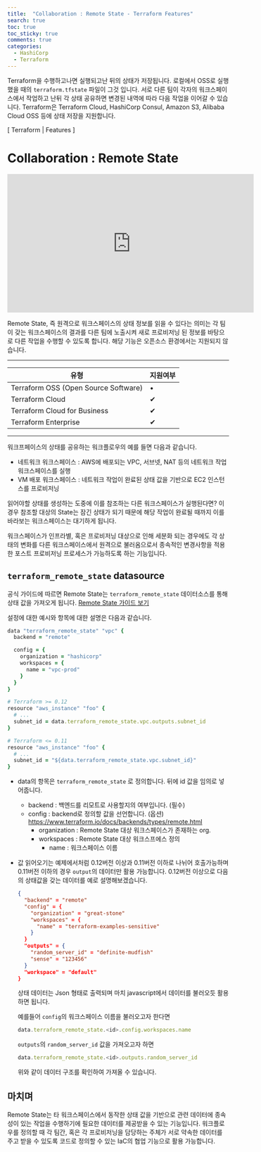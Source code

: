 ```yaml
---
title:  "Collaboration : Remote State - Terraform Features"
search: true
toc: true
toc_sticky: true
comments: true
categories: 
  - HashiCorp
  - Terraform
---
```


Terraform을 수행하고나면 실행되고난 뒤의 상태가 저장됩니다. 로컬에서 OSS로 실행 했을 때의 `terraform.tfstate` 파일이 그것 입니다. 서로 다른 팀이 각자의 워크스페이스에서 작업하고 난뒤 각 상태 공유하면 변경된 내역에 따라 다음 작업을 이어갈 수 있습니다. Terraform은  Terraform Cloud, HashiCorp Consul, Amazon S3, Alibaba Cloud OSS 등에 상태 저장을 지원합니다.



[ Terraform | Features ]

# Collaboration : Remote State

<iframe width="560" height="315" src="https://www.youtube.com/embed/4b7IZAXzha8" frameborder="0" allow="accelerometer; autoplay; encrypted-media; gyroscope; picture-in-picture" allowfullscreen></iframe>

Remote State, 즉 원격으로 워크스페이스의 상태 정보를 읽을 수 있다는 의미는 각 팀이 갖는 워크스페이스의 결과를 다른 팀에 노출시켜 새로 프로비저닝 된 정보를 바탕으로 다른 작업을 수행할 수 있도록 합니다. 해당 기능은 오픈소스 환경에서는 지원되지 않습니다.

---

| 유형                                 | 지원여부 |
| ------------------------------------ | -------- |
| Terraform OSS (Open Source Software) | •        |
| Terraform Cloud                      | ✔︎        |
| Terraform Cloud for Business         | ✔︎        |
| Terraform Enterprise                 | ✔︎        |

---

워크프페이스의 상태를 공유하는 워크플로우의 예를 들면 다음과 같습니다.

- 네트워크 워크스페이스 : AWS에 배포되는 VPC, 서브넷, NAT 등의 네트워크 작업 워크스페이스를 실행
- VM 배포 워크스페이스 : 네트워크 작업이 완료된 상태 값을 기반으로 EC2 인스턴스를 프로비저닝

읽어야할 상태를 생성하는 도중에 이를 참조하는 다른 워크스페이스가 실행된다면? 이 경우 참조할 대상의 State는 잠긴 상태가 되기 때문에 해당 작업이 완료될 때까지 이를 바라보는 워크스페이스는 대기하게 됩니다.

워크스페이스가 인프라별, 혹은 프로비저닝 대상으로 인해 세분화 되는 경우에도 각 상태의 변화를 다른 워크스페이스에서 원격으로 불러옴으로서 종속적인 변경사항을 적용한 포스트 프로비저닝 프로세스가 가능하도록 하는 기능입니다.



## `terraform_remote_state` datasource

공식 가이드에 따르면 Remote State는 `terraform_remote_state` 데이터소스를 통해 상태 값을 가져오게 됩니다. [Remote State 가이드 보기](https://www.terraform.io/docs/providers/terraform/d/remote_state.html)

설정에 대한 예시와 항목에 대한 설명은 다음과 같습니다.

```ruby
data "terraform_remote_state" "vpc" {
  backend = "remote"

  config = {
    organization = "hashicorp"
    workspaces = {
      name = "vpc-prod"
    }
  }
}

# Terraform >= 0.12
resource "aws_instance" "foo" {
  # ...
  subnet_id = data.terraform_remote_state.vpc.outputs.subnet_id
}

# Terraform <= 0.11
resource "aws_instance" "foo" {
  # ...
  subnet_id = "${data.terraform_remote_state.vpc.subnet_id}"
}
```

- data의 항목은 `terraform_remote_state` 로 정의합니다. 뒤에 id 값을 임의로 넣어줍니다.

  - backend : 백엔드를 리모트로 사용할지의 여부입니다. (필수)
  - config : backend로 정의할 값을 선언합니다. (옵션)
    https://www.terraform.io/docs/backends/types/remote.html
    - organization : Remote State 대상 워크스페이스가 존재하는 org.
    - workspaces : Remote State 대상 워크스프에스 정의
      - name : 워크스페이스 이름

- 값 읽어오기는 예제에서처럼 0.12버전 이상과  0.11버전 이하로 나뉘어 호출가능하며 0.11버전 이하의 경우 `output`의 데이터만 활용 가능합니다. 0.12버전 이상으로 다음의 상태값을 갖는 데이터를 예로 설명해보겠습니다.

  ```json
  {
    "backend" = "remote"
    "config" = {
      "organization" = "great-stone"
      "workspaces" = {
        "name" = "terraform-examples-sensitive"
      }
    }
    "outputs" = {
      "random_server_id" = "definite-mudfish"
      "sense" = "123456"
    }
    "workspace" = "default"
  }
  ```

  상태 데이터는 Json 형태로 출력되며 마치 javascript에서 데이터를 불러오듯 활용하면 됩니다.

  예를들어 `config`의 워크스페이스 이름을 불러오고자 한다면

  ```javascript
  data.terraform_remote_state.<id>.config.workspaces.name
  ```

  `outputs`의 `random_server_id` 값을 가져오고자 하면

  ```javascript
  data.terraform_remote_state.<id>.outputs.random_server_id
  ```

  위와 같이 데이터 구조를 확인하여 가져올 수 있습니다. 



## 마치며

Remote State는 타 워크스페이스에서 동작한 상태 값을 기반으로 관련 데이터에 종속성이 있는 작업을 수행하기에 필요한 데이터를 제공받을 수 있는 기능입니다. 워크플로우를 정의할 때 각 팀간, 혹은 각 프로비저닝을 담당하는 주체가 서로 약속한 데이터를 주고 받을 수 있도록 코드로 정의할 수 있는 IaC의 협업 기능으로 활용 가능합니다.
